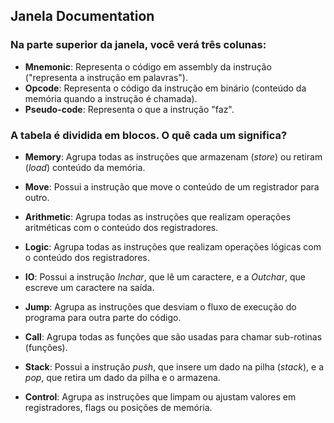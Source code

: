 ## **Janela Documentation**

### Na parte superior da janela, você verá três colunas:

- **Mnemonic**: Representa o código em assembly da instrução ("representa a instrução em palavras").
- **Opcode**: Representa o código da instrução em binário (conteúdo da memória quando a instrução é chamada).
- **Pseudo-code**: Representa o que a instrução "faz".

### A tabela é dividida em blocos. O quê cada um significa?

- **Memory**: Agrupa todas as instruções que armazenam (*store*) ou retiram (*load*) conteúdo da memória.

- **Move**: Possui a instrução que move o conteúdo de um registrador para outro.

- **Arithmetic**: Agrupa todas as instruções que realizam operações aritméticas com o conteúdo dos registradores.

- **Logic**: Agrupa todas as instruções que realizam operações lógicas com o conteúdo dos registradores.

- **IO**: Possui a instrução *Inchar*, que lê um caractere, e a *Outchar*, que escreve um caractere na saída.

- **Jump**: Agrupa as instruções que desviam o fluxo de execução do programa para outra parte do código.

- **Call**: Agrupa todas as funções que são usadas para chamar sub-rotinas (funções).

- **Stack**: Possui a instrução *push*, que insere um dado na pilha (*stack*), e a *pop*, que retira um dado da pilha e o armazena.

- **Control**: Agrupa as instruções que limpam ou ajustam valores em registradores, flags ou posições de memória.